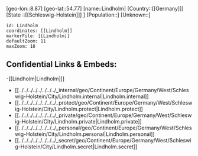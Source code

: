 ﻿---
location: [54.77,8.87]
mapzoom: [7,12] 
mapmarker: city 
type: City
tags:
- geo/City


SpocWebEntityId: 32031
isDeleted: false
confidential: public

---
[geo-lon::8.87]
[geo-lat::54.77]
[name::Lindholm]
[Country::[[Germany]]]
[State ::[[Schleswig-Holstein]]] ]
[Population::]
[Unknown::]


```leaflet
id: Lindholm
coordinates: [[Lindholm]]
markerFile: [[Lindholm]]
defaultZoom: 11 
maxZoom: 18
```


## Confidential Links & Embeds: 
-[[Lindholm|Lindholm]]] 
- [[../../../../../../../../_internal/geo/Continent/Europe/Germany/West/Schleswig-Holstein/City/Lindholm.internal|Lindholm.internal]] 
- [[../../../../../../../../_protect/geo/Continent/Europe/Germany/West/Schleswig-Holstein/City/Lindholm.protect|Lindholm.protect]] 
- [[../../../../../../../../_private/geo/Continent/Europe/Germany/West/Schleswig-Holstein/City/Lindholm.private|Lindholm.private]] 
- [[../../../../../../../../_personal/geo/Continent/Europe/Germany/West/Schleswig-Holstein/City/Lindholm.personal|Lindholm.personal]] 
- [[../../../../../../../../_secret/geo/Continent/Europe/Germany/West/Schleswig-Holstein/City/Lindholm.secret|Lindholm.secret]] 
